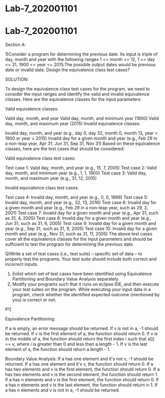 # Lab-7_202001101
# Lab-7_202001101
Section A:

1)Consider a program for determining the previous date. Its input is triple of day, month and year with the
following ranges 1 <= month <= 12, 1 <= day <= 31, 1900 <= year <= 2015.The possible output dates would be
previous date or invalid date. Design the equivalence class test cases?


SOLUTION:

To design the equivalence class test cases for the program, we need to consider the input ranges and identify the valid and invalid equivalence classes. Here are the equivalence classes for the input parameters:

Valid equivalence classes:

Valid day, month, and year
Valid day, month, and minimum year (1900)
Valid day, month, and maximum year (2015)
Invalid equivalence classes:

Invalid day, month, and year (e.g., day 0, day 32, month 0, month 13, year < 1900 or year > 2015)
Invalid day for a given month and year (e.g., Feb 29 in a non-leap year, Apr 31, Jun 31, Sep 31, Nov 31)
Based on these equivalence classes, here are the test cases that should be considered:

Valid equivalence class test cases:

Test case 1: Valid day, month, and year (e.g., 15, 7, 2005)
Test case 2: Valid day, month, and minimum year (e.g., 1, 1, 1900)
Test case 3: Valid day, month, and maximum year (e.g., 31, 12, 2015)

Invalid equivalence class test cases:

Test case 4: Invalid day, month, and year (e.g., 0, 0, 1899)
Test case 5: Invalid day, month, and year (e.g., 32, 13, 2016)
Test case 6: Invalid day for a given month and year (e.g., Feb 29 in a non-leap year, such as 29, 2, 2001)
Test case 7: Invalid day for a given month and year (e.g., Apr 31, such as 31, 4, 2005)
Test case 8: Invalid day for a given month and year (e.g., Jun 31, such as 31, 6, 2005)
Test case 9: Invalid day for a given month and year (e.g., Sep 31, such as 31, 9, 2005)
Test case 10: Invalid day for a given month and year (e.g., Nov 31, such as 31, 11, 2005)
The above test cases cover all the equivalence classes for the input parameters and should be sufficient to test the program for determining the previous date.

Q)Write a set of test cases (i.e., test suite) – specific set of data – to properly test the programs. Your test suite
should include both correct and incorrect inputs.
1. Enlist which set of test cases have been identified using Equivalence Partitioning and Boundary Value
Analysis separately.
2. Modify your programs such that it runs on eclipse IDE, and then execute your test suites on 
the
program. While executing your input data in a program, check whether the identified expected
outcome (mentioned by you) is correct or not.

P1]



Equivalence Partitioning:

If a is empty, an error message should be returned.
If v is not in a, -1 should be returned.
If v is the first element of a, the function should return 0.
If v is in the middle of a, the function should return the first index i such that a[i] == v, where i is greater than 0 and less than a.length - 1.
If v is the last element of a, the function should return a.length - 1.

Boundary Value Analysis:
If a has one element and it's not v, -1 should be returned.
If a has one element and it's v, the function should return 0.
If a has two elements and v is the first element, the function should return 0.
If a has two elements and v is the second element, the function should return 1.
If a has n elements and v is the first element, the function should return 0.
If a has n elements and v is the last element, the function should return n-1.
If a has n elements and v is not in a, -1 should be returned.


